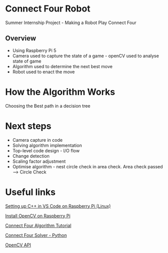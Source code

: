 # Connect Four Robot
Summer Internship Project - Making a Robot Play Connect Four


## Overview
- Using Raspberry Pi 5
- Camera used to capture the state of a game - openCV used to analyse state of game
- Algorithm used to determine the next best move
- Robot used to enact the move

# How the Algorithm Works
Choosing the Best path in a decision tree

# Next steps
- Camera capture in code
- Solving algorithm implementation
- Top-level code design - I/O flow
- Change detection
- Scaling factor adjustment
- Optimise algorithm - nest circle check in area check. Area check passed --> Circle Check

# Useful links

[Setting up C++ in VS Code on Raspberry Pi (Linux)](https://code.visualstudio.com/docs/cpp/config-linux)

[Install OpenCV on Raspberry Pi](https://qengineering.eu/install%20opencv%20on%20raspberry%20pi%205.html)

[Connect Four Algorithm Tutorial](http://blog.gamesolver.org/)

[Connect Four Solver - Python](https://github.com/lhorrell99/connect-4-solver?tab=readme-ov-file)

[OpenCV API](https://docs.opencv.org/2.4/index.html)
